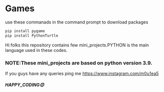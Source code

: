 # Games

use these commanads in the command prompt  to download packages
```python
pip install pygame
pip install PythonTurtle
```

Hi folks this repository contains few mini_projects.PYTHON is the main language used in these codes.

### NOTE:These mini_projects are based on python version 3.9.
If you guys have any queries ping me  <https://www.instagram.com/m0u1ea5>

##### HAPPY_CODING😊
